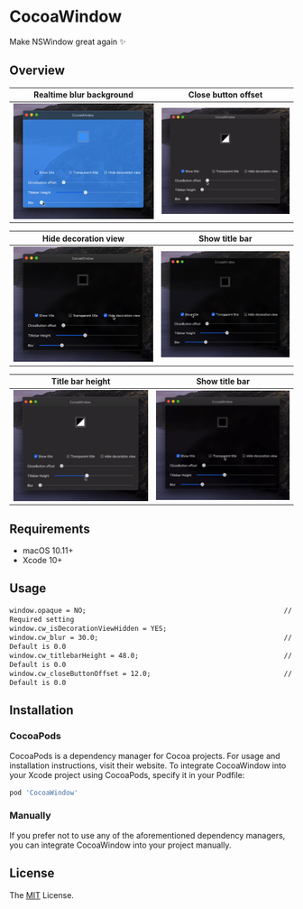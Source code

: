 # CocoaWindow

Make NSWindow great again ✨

## Overview

| Realtime blur background | Close button offset |
|---|---|
| ![Blur](Screenshots/Blur.gif) | ![CloseButtonOffset](Screenshots/CloseButtonOffset.gif) |

| Hide decoration view | Show title bar |
|---|---|
| ![HideDecorationView](Screenshots/HideDecorationView.gif) | ![ShowTitle](Screenshots/ShowTitle.gif) |

| Title bar height | Show title bar |
|---|---|
| ![TitlebarHeight](Screenshots/TitlebarHeight.gif) | ![TransparentTitlebar](Screenshots/TransparentTitlebar.gif) |

## Requirements

- macOS 10.11+
- Xcode 10+

## Usage

```objc
window.opaque = NO;                                                 // Required setting
window.cw_isDecorationViewHidden = YES;
window.cw_blur = 30.0;                                              // Default is 0.0
window.cw_titlebarHeight = 48.0;                                    // Default is 0.0
window.cw_closeButtonOffset = 12.0;                                 // Default is 0.0
```

## Installation

### CocoaPods

CocoaPods is a dependency manager for Cocoa projects. For usage and installation instructions, visit their website. To integrate CocoaWindow into your Xcode project using CocoaPods, specify it in your Podfile:

```ruby
pod 'CocoaWindow'
```

### Manually

If you prefer not to use any of the aforementioned dependency managers, you can integrate CocoaWindow into your project manually.

## License

The [MIT](LICENSE) License.
